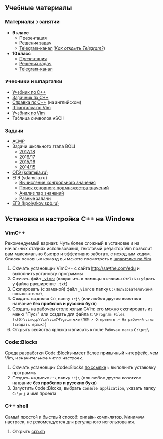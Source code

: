 ## Учебные материалы
### Материалы с занятий 
* **9 класс**
	* [Презентация](tex/9.pdf)
	* [Решения задач](Занятия/9)
	* [Telegram-канал](http://t-do.ru/cs1434_9) ([_Как открыть Telegram?_](telegram.md))
* **10 класс**
	* [Презентация](tex/10.pdf)
	* [Решения задач](Занятия/10)
	* [Telegram-канал](http://t-do.ru/cs1434_10)
### Учебники и шпаргалки
* [Учебник по С++](Учебники/Учебник.pdf)
* [Задачник по С++](Учебники/Задачник.pdf)
* [Справка по С++](http://www.cplusplus.com/reference/) (на английском)
* [Шпаргалка по Vim](Учебники/vimtips.pdf)
* [Учебник по Vim](Учебники/prosto-o-vim.pdf)
* [Таблица символов ASCII](Учебники/ASCII.pdf)
### Задачи
* [ACMP](https://acmp.ru/asp/do/index.asp?main=course&id_course=1)
* Задачи школьного этапа ВОШ
	* [2017/18](Задачи/2017-1.pdf)
	* [2016/17](Задачи/2016-1.pdf)
	* [2015/16](Задачи/2015-1.pdf)
	* [2014/15](Задачи/2014-1.pdf)
* [ОГЭ (sdamgia.ru)](https://inf-oge.sdamgia.ru/test?theme=20)
* ЕГЭ (sdamgia.ru)
	* [Вычисление контрольного значения](https://inf-ege.sdamgia.ru/test?theme=292)
	* [Поиск основного подмножества значений](https://inf-ege.sdamgia.ru/test?theme=294)
	* [Анализ пар значений](https://inf-ege.sdamgia.ru/test?theme=197)
	* [Разные задачи](https://inf-ege.sdamgia.ru/test?theme=303)
* [ЕГЭ (kpolyakov.spb.ru)](http://kpolyakov.spb.ru/school/ege/gen.php?action=viewAllEgeNo&egeId=27&cat89=on&cat90=on)

## Установка и настройка C++ на Windows
### VimC++
Рекомендуемый вариант. Чуть более сложный в установке и на начальных стадиях использования, текстовый редактор Vim позволит вам максимально быстро и эффективно работать с исходным кодом. Список основных команд вы можете посмотреть в [шпаргалке по Vim](Учебники/vimtips.pdf).

1. Скачать установщик VimC++ с сайта http://savthe.com/edu и выполнить установку программы
2. Скачать файл [`_vimrc`](https://raw.githubusercontent.com/hant05080/lessons/master/vim/_vimrc) (сохранить с помощью клавиш `Ctrl+S` и убрать у файла расширение `.txt`)
3. Скопировать (с заменой) файл `_vimrc` в папку `C:\Пользователи\<имя пользователя>\`
4. Создать на диске `C:\` папку `prj\` (или любое другое короткое название **без пробелов и русских букв**)
5. Создать на рабочем столе ярлык GVim: его можно скопировать из меню "Пуск" или создать для файла `C:\Program Files (x86)\vimcpp\Vim\vim74\gvim.exe` (`ПКМ > Отправить > На рабочий стол (создать ярлык)`)
6. Открыть свойства ярлыка и вписать в поле `Рабочая папка` `C:\prj\`
### Code::Blocks
Среда разработки Code::Blocks имеет более привычный интерфейс, чем Vim, и значительное число настроек.

1. Скачать установщик Code::Blocks [по ссылке](https://sourceforge.net/projects/codeblocks/files/Binaries/17.12/Windows/codeblocks-17.12mingw-setup.exe/download) и выполнить установку программы
2. Создать на диске `C:\` папку `prj\` (или любое другое короткое название **без пробелов и русских букв**)
3. Запустить Code::Blocks, выбрать `Console application`, указать папку `C:\prj` и имя проекта
### C++ shell
Самый простой и быстрый способ: онлайн-компилятор. Минимум настроек, не рекомендуется для регулярного использования.
1. Открыть [cpp.sh](http://cpp.sh)
